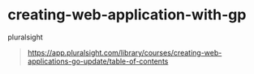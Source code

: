 # creating-web-application-with-gp

pluralsight
 > https://app.pluralsight.com/library/courses/creating-web-applications-go-update/table-of-contents